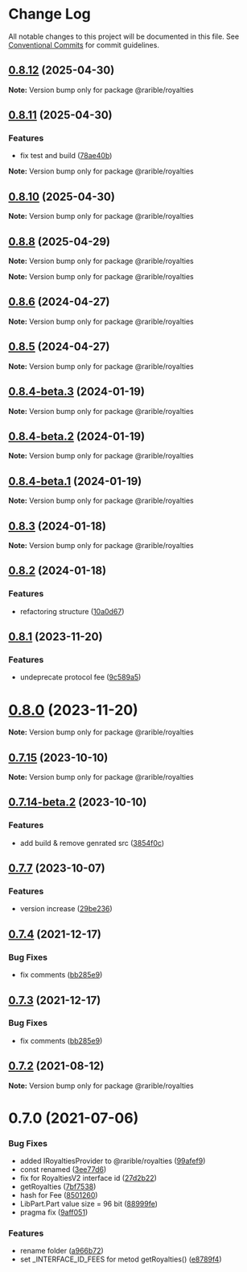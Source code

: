 # Change Log

All notable changes to this project will be documented in this file.
See [Conventional Commits](https://conventionalcommits.org) for commit guidelines.

## [0.8.12](https://github.com/rariblecom/protocol-contracts/compare/v0.8.11...v0.8.12) (2025-04-30)

**Note:** Version bump only for package @rarible/royalties

## [0.8.11](https://github.com/rariblecom/protocol-contracts/compare/v0.8.10...v0.8.11) (2025-04-30)

### Features

- fix test and build ([78ae40b](https://github.com/rariblecom/protocol-contracts/commit/78ae40b4fdda18da610b022621a92f6944bdd8ba))

**Note:** Version bump only for package @rarible/royalties

## [0.8.10](https://github.com/rariblecom/protocol-contracts/compare/v0.8.9...v0.8.10) (2025-04-30)

**Note:** Version bump only for package @rarible/royalties

## [0.8.8](https://github.com/rariblecom/protocol-contracts/compare/v0.8.7...v0.8.8) (2025-04-29)

**Note:** Version bump only for package @rarible/royalties

**Note:** Version bump only for package @rarible/royalties

## [0.8.6](https://github.com/rariblecom/protocol-contracts/compare/v0.8.1...v0.8.6) (2024-04-27)

**Note:** Version bump only for package @rarible/royalties

## [0.8.5](https://github.com/rariblecom/protocol-contracts/compare/v0.8.1...v0.8.5) (2024-04-27)

**Note:** Version bump only for package @rarible/royalties

## [0.8.4-beta.3](https://github.com/rariblecom/protocol-contracts/compare/v0.8.4-beta.2...v0.8.4-beta.3) (2024-01-19)

**Note:** Version bump only for package @rarible/royalties

## [0.8.4-beta.2](https://github.com/rariblecom/protocol-contracts/compare/v0.8.4-beta.1...v0.8.4-beta.2) (2024-01-19)

**Note:** Version bump only for package @rarible/royalties

## [0.8.4-beta.1](https://github.com/rariblecom/protocol-contracts/compare/v0.8.3...v0.8.4-beta.1) (2024-01-19)

**Note:** Version bump only for package @rarible/royalties

## [0.8.3](https://github.com/rariblecom/protocol-contracts/compare/v0.8.2...v0.8.3) (2024-01-18)

**Note:** Version bump only for package @rarible/royalties

## [0.8.2](https://github.com/rariblecom/protocol-contracts/compare/v0.8.1...v0.8.2) (2024-01-18)

### Features

- refactoring structure ([10a0d67](https://github.com/rariblecom/protocol-contracts/commit/10a0d673d9a589aa8e341ea5e3aa9c0657cabe2d))

## [0.8.1](https://github.com/rariblecom/protocol-contracts/compare/v0.7.15...v0.8.1) (2023-11-20)

### Features

- undeprecate protocol fee ([9c589a5](https://github.com/rariblecom/protocol-contracts/commit/9c589a57028b2f541245f0e96557c535d1740bf9))

# [0.8.0](https://github.com/rariblecom/protocol-contracts/compare/v0.7.15...v0.8.0) (2023-11-20)

**Note:** Version bump only for package @rarible/royalties

## [0.7.15](https://github.com/rariblecom/protocol-contracts/compare/v0.7.14-beta.3...v0.7.15) (2023-10-10)

**Note:** Version bump only for package @rarible/royalties

## [0.7.14-beta.2](https://github.com/rariblecom/protocol-contracts/compare/v0.7.14-beta.1...v0.7.14-beta.2) (2023-10-10)

### Features

- add build & remove genrated src ([3854f0c](https://github.com/rariblecom/protocol-contracts/commit/3854f0c2581a721e079215ad0cdcec4680bca9fd))

## [0.7.7](https://github.com/rariblecom/protocol-contracts/compare/v0.3.0-beta7...v0.7.7) (2023-10-07)

### Features

- version increase ([29be236](https://github.com/rariblecom/protocol-contracts/commit/29be236fdfefbabf0922457a9fdc3e0a219088bd))

## [0.7.4](https://github.com/rariblecom/protocol-contracts/compare/@rarible/royalties@0.7.2...@rarible/royalties@0.7.4) (2021-12-17)

### Bug Fixes

- fix comments ([bb285e9](https://github.com/rariblecom/protocol-contracts/commit/bb285e90a543d187057e417334afdd66cf5dd630))

## [0.7.3](https://github.com/rariblecom/protocol-contracts/compare/@rarible/royalties@0.7.2...@rarible/royalties@0.7.3) (2021-12-17)

### Bug Fixes

- fix comments ([bb285e9](https://github.com/rariblecom/protocol-contracts/commit/bb285e90a543d187057e417334afdd66cf5dd630))

## [0.7.2](https://github.com/rariblecom/protocol-contracts/compare/@rarible/royalties@0.7.0...@rarible/royalties@0.7.2) (2021-08-12)

**Note:** Version bump only for package @rarible/royalties

# 0.7.0 (2021-07-06)

### Bug Fixes

- added IRoyaltiesProvider to @rarible/royalties ([99afef9](https://github.com/rariblecom/protocol-contracts/commit/99afef9b9f17d3a9b6e93691b60533b4ae635c43))
- const renamed ([3ee77d6](https://github.com/rariblecom/protocol-contracts/commit/3ee77d67e8ef7ab9f01dd875c1738173170ff9f8))
- fix for RoyaltiesV2 interface id ([27d2b22](https://github.com/rariblecom/protocol-contracts/commit/27d2b22553285da55dfd427dec58e690a37d078a))
- getRoyalties ([7bf7538](https://github.com/rariblecom/protocol-contracts/commit/7bf7538726b33bf193dbc907061cc635210ddbb1))
- hash for Fee ([8501260](https://github.com/rariblecom/protocol-contracts/commit/85012606d14a0fee41cddcd5b800d92513791dcd))
- LibPart.Part value size = 96 bit ([88999fe](https://github.com/rariblecom/protocol-contracts/commit/88999fee82a3f38b8fa4eaa05858d098ad724660))
- pragma fix ([9aff051](https://github.com/rariblecom/protocol-contracts/commit/9aff0513e4b2ad7d80a9a7bb4b0a2737149046f6))

### Features

- rename folder ([a966b72](https://github.com/rariblecom/protocol-contracts/commit/a966b729d2909a8804d4b0ef9aad20a9164c61f5))
- set \_INTERFACE_ID_FEES for metod getRoyalties() ([e8789f4](https://github.com/rariblecom/protocol-contracts/commit/e8789f4d89f2e5510c8e0614c64d6c8fcc41c0b5))
